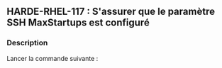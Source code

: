 ## HARDE-RHEL-117 : S'assurer que le paramètre SSH MaxStartups est configuré

### Description

Lancer la commande suivante :


